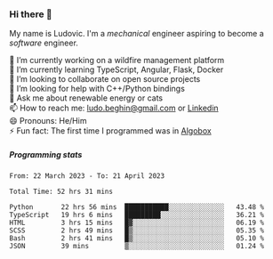 ### Hi there 👋

My name is Ludovic. I'm a *mechanical* engineer aspiring to become a *software* engineer.

 🔭 I’m currently working on a wildfire management platform<br/>
 🌱 I’m currently learning TypeScript, Angular, Flask, Docker<br/>
 👯 I’m looking to collaborate on open source projects<br/>
 🤔 I’m looking for help with C++/Python bindings<br/>
 💬 Ask me about renewable energy or cats<br/>
 📫 How to reach me: ludo.beghin@gmail.com or [Linkedin](https://www.linkedin.com/in/ludovic-beghin/)<br/>
 😄 Pronouns: He/Him<br/>
 ⚡ Fun fact: The first time I programmed was in [Algobox](https://fr.wikipedia.org/wiki/Algobox)<br/>

##### Programming stats
<!--START_SECTION:waka-->

```text
From: 22 March 2023 - To: 21 April 2023

Total Time: 52 hrs 31 mins

Python       22 hrs 56 mins  ███████████░░░░░░░░░░░░░░   43.48 %
TypeScript   19 hrs 6 mins   █████████░░░░░░░░░░░░░░░░   36.21 %
HTML         3 hrs 15 mins   █▓░░░░░░░░░░░░░░░░░░░░░░░   06.19 %
SCSS         2 hrs 49 mins   █▒░░░░░░░░░░░░░░░░░░░░░░░   05.35 %
Bash         2 hrs 41 mins   █▒░░░░░░░░░░░░░░░░░░░░░░░   05.10 %
JSON         39 mins         ▒░░░░░░░░░░░░░░░░░░░░░░░░   01.24 %
```

<!--END_SECTION:waka-->
